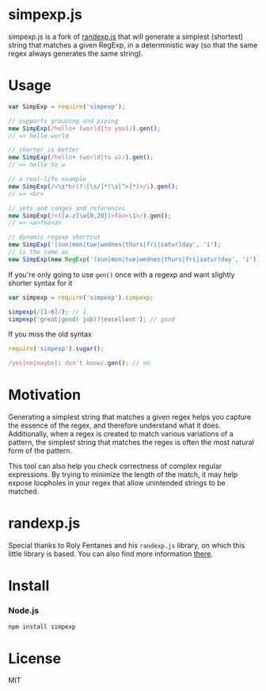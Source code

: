 # simpexp.js

simpexp.js is a fork of [randexp.js](http://fent.github.io/randexp.js/) that will generate a simplest (shortest) string
that matches a given RegExp, in a deterministic way (so that the same regex always
generates the same string).


# Usage
```js
var SimpExp = require('simpexp');

// supports grouping and piping
new SimpExp(/hello+ (world|to you)/).gen();
// => hello world

// shorter is better
new SimpExp(/hello+ (world|to u)/).gen();
// => hello to u

// a real-life example
new SimpExp(/<\s*br(?:[\s/]*|\s[^>]*)>/i).gen();
// => <br>

// sets and ranges and references
new SimpExp(/<([a-z]\w{0,20})>foo<\1>/).gen();
// => <a>foo<a>

// dynamic regexp shortcut
new SimpExp('(sun|mon|tue|wednes|thurs|fri|satur)day', 'i');
// is the same as
new SimpExp(new RegExp('(sun|mon|tue|wednes|thurs|fri|satur)day', 'i'));
```

If you're only going to use `gen()` once with a regexp and want slightly shorter
syntax for it

```js
var simpexp = require('simpexp').simpexp;

simpexp(/[1-6]/); // 1
simpexp('great|good( job)?|excellent'); // good
```

If you miss the old syntax

```js
require('simpexp').sugar();

/yes|no|maybe|i don't know/.gen(); // no
```


# Motivation
Generating a simplest string that matches a given regex helps you capture the
essence of the regex, and therefore understand what it does. Additionally, when
a regex is created to match various variations of a pattern, the simplest string
that matches the regex is often the most natural form of the pattern.

This tool can also help you check correctness of complex regular expressions. By
trying to minimize the length of the match, it may help expose loopholes in your
regex that allow unintended strings to be matched.


# randexp.js
Special thanks to Roly Fentanes and his `randexp.js` library, on which this little
library is based. You can also find more information [there](https://github.com/fent/randexp.js).

# Install
### Node.js

    npm install simpexp

# License
MIT
